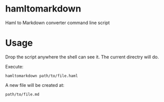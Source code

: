 # hamltomarkdown

Haml to Markdown converter command line script

# Usage

Drop the script anywhere the shell can see it. The current directry will do.

Execute:

```
hamltomarkdown path/to/file.haml
```

A new file will be created at:

```
path/to/file.md
```

